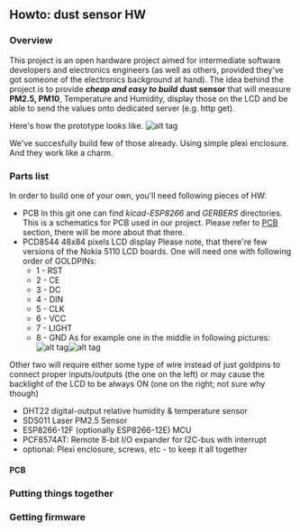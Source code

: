 ## Howto: dust sensor HW

### Overview

This project is an open hardware project aimed for intermediate software developers and electronics engineers (as well as others, provided they've got someone of the electronics background at hand).
The idea behind the project is to provide _**cheap and easy to build**_ **dust sensor** that will measure **PM2.5, PM10**, Temperature and Humidity, display those on the LCD and be able to send the values onto dedicated server (e.g. http get).

Here's how the prototype looks like. 
![alt tag](https://cloud.githubusercontent.com/assets/10147619/21928626/397b864e-d98c-11e6-9f66-f164af51738c.JPG)

We've succesfully build few of those already. Using simple plexi enclosure. And they work like a charm.

### Parts list

In order to build one of your own, you'll need following pieces of HW:
* PCB
In this git one can find _kicad-ESP8266_ and _GERBERS_ directories. This is a schematics for PCB used in our project.
Please refer to [PCB](#pcb) section, there will be more about that there.
* PCD8544 48x84 pixels LCD display
Please note, that there're few versions of the Nokia 5110 LCD boards. One will need one with following order of GOLDPINs:
  * 1 - RST
  * 2 - CE
  * 3 - DC
  * 4 - DIN
  * 5 - CLK
  * 6 - VCC
  * 7 - LIGHT
  * 8 - GND
As for example one in the middle in following pictures:
![alt tag](https://cloud.githubusercontent.com/assets/10147619/21928618/3952b46c-d98c-11e6-8f49-6d78fa65f966.JPG)![alt tag](https://cloud.githubusercontent.com/assets/10147619/21928623/39577998-d98c-11e6-83f4-8a9756973731.JPG)

Other two will require either some type of wire instead of just goldpins to connect proper inputs/outputs (the one on the left) or may cause the backlight of the LCD to be always ON (one on the right; not sure why though)

* DHT22 digital-output relative humidity & temperature sensor
* SDS011 Laser PM2.5 Sensor
* ESP8266-12F (optionally ESP8266-12E) MCU
* PCF8574AT: Remote 8-bit I/O expander for I2C-bus with interrupt
* optional: Plexi enclosure, screws, etc - to keep it all together

#### PCB

### Putting things together

### Getting firmware
